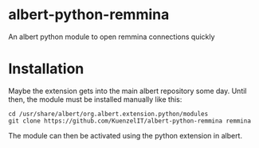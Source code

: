 # albert-python-remmina
An albert python module to open remmina connections quickly

# Installation
Maybe the extension gets into the main albert repository some day. Until then, the module must be installed manually like this:
```
cd /usr/share/albert/org.albert.extension.python/modules
git clone https://github.com/KuenzelIT/albert-python-remmina remmina
```
The module can then be activated using the python extension in albert.

